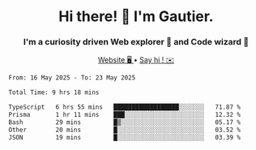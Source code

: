 <h1 align="center">Hi there! 👋 I'm Gautier.</h1>
<h3 align="center">I'm a curiosity driven Web explorer 🚀 and Code wizard 🧙</h3>

<p align="center">
  <a href="https://xisabla.github.io/">Website 🖥️ </a> •
  <a href="mailto:xisabla.dev@gmail.com">Say hi ! ✉️</a>
</p>

<!--START_SECTION:waka-->

```txt
From: 16 May 2025 - To: 23 May 2025

Total Time: 9 hrs 18 mins

TypeScript   6 hrs 55 mins   ██████████████████░░░░░░░   71.87 %
Prisma       1 hr 11 mins    ███░░░░░░░░░░░░░░░░░░░░░░   12.32 %
Bash         29 mins         █▒░░░░░░░░░░░░░░░░░░░░░░░   05.17 %
Other        20 mins         █░░░░░░░░░░░░░░░░░░░░░░░░   03.52 %
JSON         19 mins         █░░░░░░░░░░░░░░░░░░░░░░░░   03.39 %
```

<!--END_SECTION:waka-->
